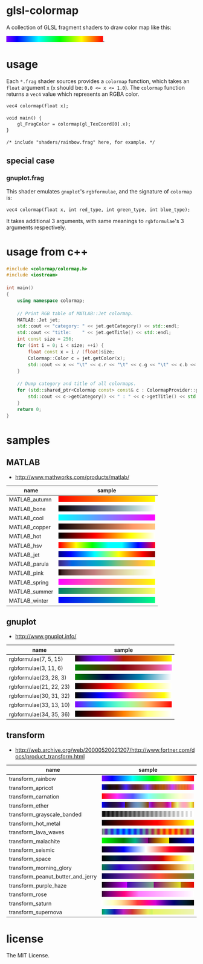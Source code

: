 # glsl-colormap

A collection of GLSL fragment shaders to draw color map like this:

![rainbow](sample/transform_rainbow.png).

# usage

Each `*.frag` shader sources provides a `colormap` function, which takes an `float` argument `x` (`x` should be: `0.0 <= x <= 1.0`). The `colormap` function returns a `vec4` value which represents an RGBA color.

```
vec4 colormap(float x);

void main() {
    gl_FragColor = colormap(gl_TexCoord[0].x);
}

/* include "shaders/rainbow.frag" here, for example. */
```

## special case

### gnuplot.frag

This shader emulates `gnuplot`'s `rgbformulae`, and the signature of `colormap` is:
```
vec4 colormap(float x, int red_type, int green_type, int blue_type);
```

It takes additional 3 arguments, with same meanings to `rgbformulae`'s 3 arguments respectively.

# usage from c++

```c++
#include <colormap/colormap.h>
#include <iostream>

int main()
{
    using namespace colormap;

    // Print RGB table of MATLAB::Jet colormap.
    MATLAB::Jet jet;
    std::cout << "category: " << jet.getCategory() << std::endl;
    std::cout << "title:    " << jet.getTitle() << std::endl;
    int const size = 256;
    for (int i = 0; i < size; ++i) {
        float const x = i / (float)size;
        Colormap::Color c = jet.getColor(x);
        std::cout << x << "\t" << c.r << "\t" << c.g << "\t" << c.b << std::endl;
    }

    // Dump category and title of all colormaps.
    for (std::shared_ptr<Colormap const> const& c : ColormapProvider::getInstance()) {
        std::cout << c->getCategory() << " : " << c->getTitle() << std::endl;
    }
    return 0;
}
```

# samples

## MATLAB

* http://www.mathworks.com/products/matlab/

|name          |sample                       |
|--------------|-----------------------------|
|MATLAB\_autumn|![](sample/MATLAB_autumn.png)|
|MATLAB\_bone  |![](sample/MATLAB_bone.png)  |
|MATLAB\_cool  |![](sample/MATLAB_cool.png)  |
|MATLAB\_copper|![](sample/MATLAB_copper.png)|
|MATLAB\_hot   |![](sample/MATLAB_hot.png)   |
|MATLAB\_hsv   |![](sample/MATLAB_hsv.png)   |
|MATLAB\_jet   |![](sample/MATLAB_jet.png)   |
|MATLAB\_parula|![](sample/MATLAB_parula.png)|
|MATLAB\_pink  |![](sample/MATLAB_pink.png)  |
|MATLAB\_spring|![](sample/MATLAB_spring.png)|
|MATLAB\_summer|![](sample/MATLAB_summer.png)|
|MATLAB\_winter|![](sample/MATLAB_winter.png)|

## gnuplot

* http://www.gnuplot.info/

|name                   |sample                          |
|-----------------------|--------------------------------|
|rgbformulae(7, 5, 15)  |![](sample/gnuplot_7_5_15.png)  |
|rgbformulae(3, 11, 6)  |![](sample/gnuplot_3_11_6.png)  |
|rgbformulae(23, 28, 3) |![](sample/gnuplot_23_28_3.png) |
|rgbformulae(21, 22, 23)|![](sample/gnuplot_21_22_23.png)|
|rgbformulae(30, 31, 32)|![](sample/gnuplot_30_31_32.png)|
|rgbformulae(33, 13, 10)|![](sample/gnuplot_33_13_10.png)|
|rgbformulae(34, 35, 36)|![](sample/gnuplot_34_35_36.png)|

## transform

* http://web.archive.org/web/20000520021207/http://www.fortner.com/docs/product_transform.html

|name                      |sample                                 |
|--------------------------|---------------------------------------|
|transform\_rainbow                   |![](sample/transform_rainbow.png)                |
|transform\_apricot                   |![](sample/transform_apricot.png)                |
|transform\_carnation                 |![](sample/transform_carnation.png)              |
|transform\_ether                     |![](sample/transform_ether.png)                  |
|transform\_grayscale\_banded         |![](sample/transform_grayscale_banded.png)       |
|transform\_hot\_metal                |![](sample/transform_hot_metal.png)              |
|transform\_lava\_waves               |![](sample/transform_lava_waves.png)             |
|transform\_malachite                 |![](sample/transform_malachite.png)              |
|transform\_seismic                   |![](sample/transform_seismic.png)                |
|transform\_space                     |![](sample/transform_space.png)                  |
|transform\_morning\_glory            |![](sample/transform_morning_glory.png)          |
|transform\_peanut\_butter\_and\_jerry|![](sample/transform_peanut_butter_and_jerry.png)|
|transform\_purple\_haze              |![](sample/transform_purple_haze.png)            |
|transform\_rose                      |![](sample/transform_rose.png)                   |
|transform\_saturn                    |![](sample/transform_saturn.png)                 |
|transform\_supernova                 |![](sample/transform_supernova.png)              |


# license

The MIT License.
